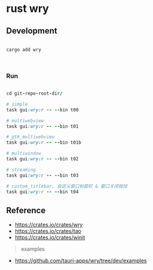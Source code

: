 # rust wry

## Development

```ruby

cargo add wry

    
```


### Run

```ruby

cd git-repo-root-dir/

# simple
task gui:wry:r -- --bin t00

# multiwebview
task gui:wry:r -- --bin t01

# gtk_multiwebview
task gui:wry:r -- --bin t01b

# multiwindow
task gui:wry:r -- --bin t02

# streaming
task gui:wry:r -- --bin t03

# custom_titlebar, 自定义窗口标题栏 & 窗口关闭按扭
task gui:wry:r -- --bin t04

```



## Reference

- https://crates.io/crates/wry
- https://crates.io/crates/tao
- https://crates.io/crates/winit


> examples

- https://github.com/tauri-apps/wry/tree/dev/examples